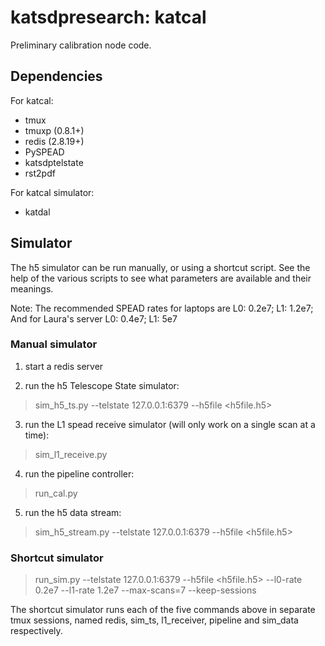 # katsdpresearch: katcal

Preliminary calibration node code.

## Dependencies

For katcal:

* tmux
* tmuxp (0.8.1+)
* redis (2.8.19+)
* PySPEAD
* katsdptelstate
* rst2pdf

For katcal simulator:

* katdal

## Simulator

The h5 simulator can be run manually, or using a shortcut script. See the help of the various scripts to see what parameters are available and their meanings.

Note: The recommended SPEAD rates for laptops are L0: 0.2e7; L1: 1.2e7; And for Laura's server L0: 0.4e7; L1: 5e7

### Manual simulator

1. start a redis server 

2. run the h5 Telescope State simulator:
  
 > sim_h5_ts.py --telstate 127.0.0.1:6379 --h5file \<h5file.h5\>

3. run the L1 spead receive simulator (will only work on a single scan at a time):

 > sim_l1_receive.py 

4. run the pipeline controller:

 > run_cal.py   

5. run the h5 data stream:

 > sim_h5_stream.py --telstate 127.0.0.1:6379 --h5file \<h5file.h5\>
 
### Shortcut simulator

 > run_sim.py --telstate 127.0.0.1:6379 --h5file \<h5file.h5\> --l0-rate 0.2e7 --l1-rate 1.2e7 --max-scans=7 --keep-sessions
 
The shortcut simulator runs each of the five commands above in separate tmux sessions, named redis, sim_ts, l1_receiver, pipeline and sim_data respectively.
 
